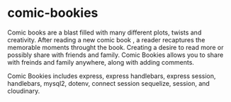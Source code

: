 # comic-bookies

Comic books are a blast filled with many different plots, twists and creativity. After reading a new comic book , a reader recaptures the memorable moments throught the book. Creating a desire to read more or possibly share with friends and family. Comic Bookies allows you to share with freinds and family anywhere, along with adding comments. 

Comic Bookies includes express, express handlebars, express session, handlebars, mysql2, dotenv, connect session sequelize, session, and cloudinary.

